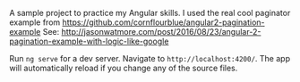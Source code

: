 A sample project to practice my Angular skills. I used the real cool paginator example from
https://github.com/cornflourblue/angular2-pagination-example
See: http://jasonwatmore.com/post/2016/08/23/angular-2-pagination-example-with-logic-like-google

Run `ng serve` for a dev server. Navigate to `http://localhost:4200/`. The app will automatically reload if you change any of the source files.


